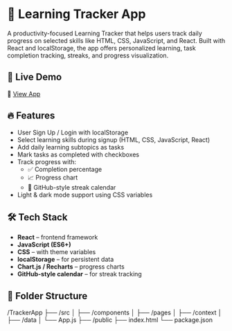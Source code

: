 # 📘 Learning Tracker App

A productivity-focused Learning Tracker that helps users track daily progress on selected skills like HTML, CSS, JavaScript, and React. Built with React and localStorage, the app offers personalized learning, task completion tracking, streaks, and progress visualization.

## 🚀 Live Demo

🔗 [View App](https://your-tracker-link.netlify.app)

## 🔥 Features

- User Sign Up / Login with localStorage
- Select learning skills during signup (HTML, CSS, JavaScript, React)
- Add daily learning subtopics as tasks
- Mark tasks as completed with checkboxes
- Track progress with:
  - ✅ Completion percentage
  - 📈 Progress chart
  - 📅 GitHub-style streak calendar
- Light & dark mode support using CSS variables

## 🛠️ Tech Stack

- **React** – frontend framework
- **JavaScript (ES6+)**
- **CSS** – with theme variables
- **localStorage** – for persistent data
- **Chart.js / Recharts** – progress charts
- **GitHub-style calendar** – for streak tracking

## 📂 Folder Structure

/TrackerApp
├── /src
│ ├── /components
│ ├── /pages
│ ├── /context
│ ├── /data
│ └── App.js
├── /public
├── index.html
└── package.json

